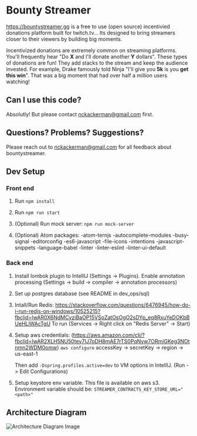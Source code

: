 # Bounty Streamer 
https://bountystreamer.gg is a free to use (open source) incentivied donations platform built for twitch.tv... Its designed to bring streamers closer to their viewers by building big moments.

Incentivized donations are extremely common on streaming platforms. You'll frequently hear "Do **X** and I'll donate another **Y** dollars". These types of donations are fun! They add stacks to the stream and keep the audience invested. For example, Drake famously told Ninja "I'll give you **5k** is you **get this win**". That was a big moment that had over half a million users watching!

## Can I use this code?
Absolutly! But please contact nckackerman@gmail.com first.

## Questions? Problems? Suggestions?
Please reach out to nckackerman@gmail.com for all feedback about bountystreamer.

## Dev Setup
### Front end

1) Run `npm install`
2) Run `npm run start`

3) (Optional) Run mock server: `npm run mock-server`

4) (Optional) Atom packages:
	-atom-ternjs
	-autocomplete-modules
	-busy-signal
	-editorconfig
	-es6-javascript
	-file-icons
	-intentions
	-javascript-snippets
	-language-babel
	-linter
	-linter-eslint
	-linter-ui-default


### Back end

1) Install lombok plugin to IntellIJ (Settings -> Plugins). Enable annotation processing (Settings -> build -> compiler -> annotation processors) 
2) Set up postgres database (see README in dev_ops/sql)
3) Intall/Run Redis: https://stackoverflow.com/questions/6476945/how-do-i-run-redis-on-windows/10525215?fbclid=IwAR0X6NdMCyziBaOP15VSoZatOsOgO2sDYp_eq8RxuYeDOKbBUeHLlWAcTgU
   To run (Services -> Right click on "Redis Server" -> Start)
4) Setup aws credentials: (https://aws.amazon.com/cli/?fbclid=IwAR2XLH5NU50tey7IJ7oDH8mAE7rTS0PqNyw7ORmiGKeg3NOtnmn2WDM0omw)
	`aws configure`
	accessKey ->
	secretKey -> 
	region -> us-east-1
	
	Then add `-Dspring.profiles.active=dev` to VM options in IntellIJ. (Run -> Edit Configurations)
5) Setup keystore env variable. This file is available on aws s3. Environment variable should be:
	`STREAMER_CONTRACTS_KEY_STORE_URL="<path>"`


## Architecture Diagram

![Architecture Diagram Image](https://streamer-contracts-public-assets.s3.us-east-2.amazonaws.com/bountyStreamer.png)
